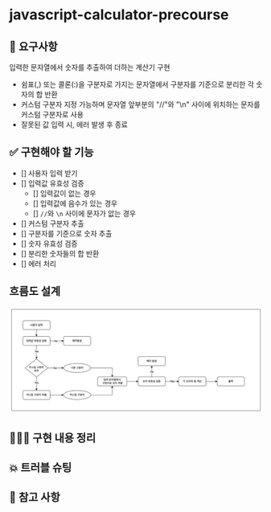 # javascript-calculator-precourse

## 📍 요구사항

입력한 문자열에서 숫자를 추출하여 더하는 계산기 구현

- 쉼표(,) 또는 콜론(:)을 구분자로 가지는 문자열에서 구분자를 기준으로 분리한 각 숫자의 합 반환
- 커스텀 구분자 지정 가능하며 문자열 앞부분의 "//"와 "\n" 사이에 위치하는 문자를 커스텀 구분자로 사용
- 잘못된 값 입력 시, 에러 발생 후 종료

## ✅ 구현해야 할 기능

- [] 사용자 입력 받기
- [] 입력값 유효성 검증
  - [] 입력값이 없는 경우
  - [] 입력값에 음수가 있는 경우
  - [] `//`와 `\n` 사이에 문자가 앖는 경우
- [] 커스텀 구분자 추출
- [] 구분자를 기준으로 숫자 추출
- [] 숫자 유효성 검증
- [] 분리한 숫자들의 합 반환
- [] 에러 처리

## 흐름도 설계

![흐름도](flowchart.png)

## 👩🏻‍💻 구현 내용 정리

## 💥 트러블 슈팅

## 📖 참고 사항
